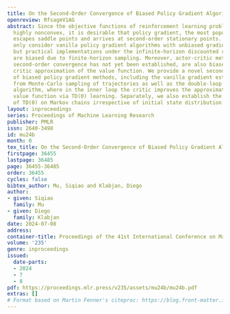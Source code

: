 ```yaml
---
title: On the Second-Order Convergence of Biased Policy Gradient Algorithms
openreview: RfsagmV1AG
abstract: Since the objective functions of reinforcement learning problems are typically
  highly nonconvex, it is desirable that policy gradient, the most popular algorithm,
  escapes saddle points and arrives at second-order stationary points. Existing results
  only consider vanilla policy gradient algorithms with unbiased gradient estimators,
  but practical implementations under the infinite-horizon discounted reward setting
  are biased due to finite-horizon sampling. Moreover, actor-critic methods, whose
  second-order convergence has not yet been established, are also biased due to the
  critic approximation of the value function. We provide a novel second-order analysis
  of biased policy gradient methods, including the vanilla gradient estimator computed
  from Monte-Carlo sampling of trajectories as well as the double-loop actor-critic
  algorithm, where in the inner loop the critic improves the approximation of the
  value function via TD(0) learning. Separately, we also establish the convergence
  of TD(0) on Markov chains irrespective of initial state distribution.
layout: inproceedings
series: Proceedings of Machine Learning Research
publisher: PMLR
issn: 2640-3498
id: mu24b
month: 0
tex_title: On the Second-Order Convergence of Biased Policy Gradient Algorithms
firstpage: 36455
lastpage: 36485
page: 36455-36485
order: 36455
cycles: false
bibtex_author: Mu, Siqiao and Klabjan, Diego
author:
- given: Siqiao
  family: Mu
- given: Diego
  family: Klabjan
date: 2024-07-08
address:
container-title: Proceedings of the 41st International Conference on Machine Learning
volume: '235'
genre: inproceedings
issued:
  date-parts:
  - 2024
  - 7
  - 8
pdf: https://proceedings.mlr.press/v235/assets/mu24b/mu24b.pdf
extras: []
# Format based on Martin Fenner's citeproc: https://blog.front-matter.io/posts/citeproc-yaml-for-bibliographies/
---
```

